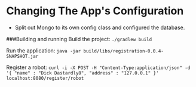 Changing The App's Configuration
===
* Split out Mongo to its own config class and configured the database.

###Building and running
Build the project:
`./gradlew build`

Run the application:
`java -jar build/libs/registration-0.0.4-SNAPSHOT.jar`


Register a robot:
`curl -i -X POST -H "Content-Type:application/json" -d '{ "name" : "Dick Dastardly8", "address" : "127.0.0.1" }' localhost:8080/register/robot`
